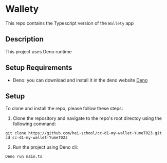 # Wallety

This repo contains the Typescript version of the `Wallety` app

## Description

This project uses Deno runtime

## Setup Requirements

- Deno: you can download and install it in the deno website
  [Deno](https://docs.deno.com/runtime/manual/getting_started/installation)

## Setup

To clone and install the repo, please follow these steps:

1. Clone the repository and navigate to the repo's root directoy using the
   following command:

```
git clone https://github.com/hei-school/cc-d1-my-wallet-YumeT023.git
cd cc-d1-my-wallet-YumeT023
```

2. Run the project using Deno cli:

```
Deno run main.ts
```
